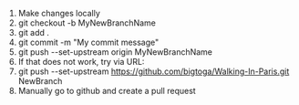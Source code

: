 1. Make changes locally
2. git checkout -b MyNewBranchName
3. git add .
4. git commit -m "My commit message"
5. git push --set-upstream origin MyNewBranchName
5.  If that does not work, try via URL:
5.   git push --set-upstream https://github.com/bigtoga/Walking-In-Paris.git NewBranch
6. Manually go to github and create a pull request
